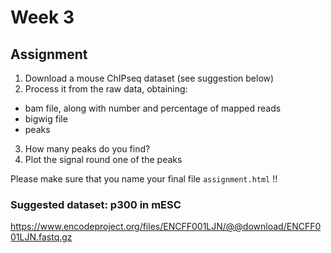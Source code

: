 # Week 3

## Assignment

1. Download a mouse ChIPseq dataset (see suggestion below)
2. Process it from the raw data, obtaining:
 - bam file, along with number and percentage of mapped reads
 - bigwig file
 - peaks

3. How many peaks do you find?
4. Plot the signal round one of the peaks

Please make sure that you name your final file `assignment.html` !!


### Suggested dataset: p300 in mESC

https://www.encodeproject.org/files/ENCFF001LJN/@@download/ENCFF001LJN.fastq.gz
